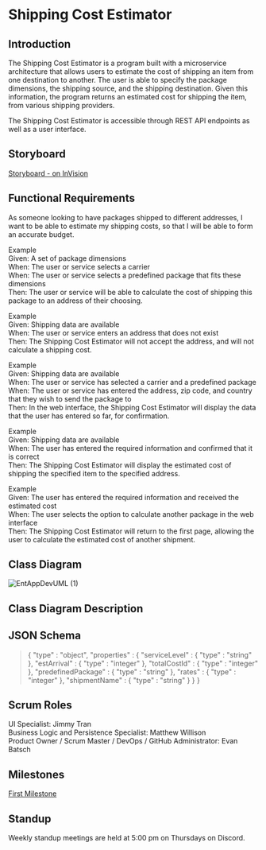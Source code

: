 # Shipping Cost Estimator

## Introduction

The Shipping Cost Estimator is a program built with a microservice architecture that allows users to estimate the cost of shipping an item from one destination to another. The user is able to specify the package dimensions, the shipping source, and the shipping destination. Given this information, the program returns an estimated cost for shipping the item, from various shipping providers.  

The Shipping Cost Estimator is accessible through REST API endpoints as well as a user interface.

## Storyboard

[Storyboard - on InVision](https://projects.invisionapp.com/prototype/PackageEstimation-ckf98cvt2004taz0128ve02vh/play/67bb3bf9)

## Functional Requirements

As someone looking to have packages shipped to different addresses, I want to be able to estimate my shipping costs, so that I will be able to form an accurate budget.  

Example  
Given: A set of package dimensions  
When: The user or service selects a carrier  
When: The user or service selects a predefined package that fits these dimensions  
Then: The user or service will be able to calculate the cost of shipping this package to an address of their choosing.  

Example  
Given: Shipping data are available  
When: The user or service enters an address that does not exist  
Then: The Shipping Cost Estimator will not accept the address, and will not calculate a shipping cost.  

Example  
Given: Shipping data are available  
When: The user or service has selected a carrier and a predefined package  
When: The user or service has entered the address, zip code, and country that they wish to send the package to  
Then: In the web interface, the Shipping Cost Estimator will display the data that the user has entered so far, for confirmation.  

Example  
Given: Shipping data are available  
When: The user has entered the required information and confirmed that it is correct  
Then: The Shipping Cost Estimator will display the estimated cost of shipping the specified item to the specified address.  

Example  
Given: The user has entered the required information and received the estimated cost  
When: The user selects the option to calculate another package in the web interface  
Then: The Shipping Cost Estimator will return to the first page, allowing the user to calculate the estimated cost of another shipment.  

## Class Diagram
![EntAppDevUML (1)](https://user-images.githubusercontent.com/55462414/93695181-0021f600-fae2-11ea-873a-2110b72ba915.png)
## Class Diagram Description

## JSON Schema
>{
>  "type" : "object",
>  "properties" : {
>    "serviceLevel" : {
>      "type" : "string"
>    },
>    "estArrival" : {
>      "type" : "integer"
>    },
>    "totalCostId" : {
>      "type" : "integer"
>    },
>    "predefinedPackage" : {
>      "type" : "string"
>    },
>    "rates" : {
>      "type" : "integer"
>    },
>    "shipmentName" : {
>      "type" : "string"
>    }
>  }
>}
## Scrum Roles
UI Specialist: Jimmy Tran  
Business Logic and Persistence Specialist: Matthew Willison  
Product Owner / Scrum Master / DevOps / GitHub Administrator: Evan Batsch  

## Milestones

[First Milestone](https://github.com/batschew/shipping-cost-estimator/milestone/1)

## Standup

Weekly standup meetings are held at 5:00 pm on Thursdays on Discord.
